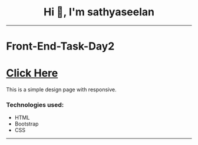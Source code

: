 
<h1 align="center">Hi 👋, I'm sathyaseelan</h1>
<hr>

# Front-End-Task-Day2
 
 <h1>
 <a href="https://sathyaseelan-s.github.io/Front-End-Task-Day2/">Click Here</a></h1>

This is a simple design page with responsive.
<h3>Technologies used:</h3>
<ul>
 <li>HTML</li>
 <li>Bootstrap</li>
<li>CSS</li>

</ul>
<hr>
